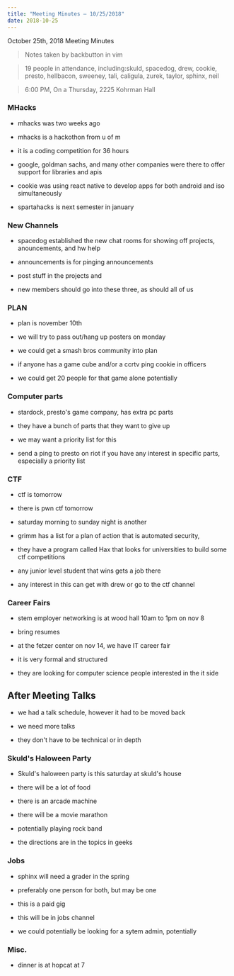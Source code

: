 ```yaml
---
title: "Meeting Minutes – 10/25/2018"
date: 2018-10-25
---
```

October 25th, 2018 Meeting Minutes
> Notes taken by backbutton in vim

> 19 people in attendance, including:skuld, spacedog, drew, cookie, presto, hellbacon, sweeney, tali, caligula, zurek, taylor, sphinx, neil



 

> 6:00 PM, On a Thursday, 2225 Kohrman Hall

### MHacks

* mhacks was two weeks ago

* mhacks is a hackothon from u of m

* it is a coding competition for 36 hours

* google, goldman sachs, and many other companies were there to offer support for libraries and apis

* cookie was using react native to develop apps for both android and iso simultaneously

* spartahacks is next semester in january

### New Channels

* spacedog established the new chat rooms for showing off projects, anouncements, and hw help

* announcements is for pinging announcements

* post stuff in the projects and 

* new members should go into these three, as should all of us

### PLAN

* plan is november 10th

* we will try to pass out/hang up posters on monday

* we could get a smash bros community into plan

* if anyone has a game cube and/or a ccrtv ping cookie in officers

* we could get 20 people for that game alone potentially

### Computer parts

* stardock, presto's game company, has extra pc parts

* they have a bunch of parts that they want to give up

* we may want a priority list for this

* send a ping to presto on riot if you have any interest in specific parts, especially a priority list

### CTF

* ctf is tomorrow

* there is pwn ctf tomorrow

* saturday morning to sunday night is another

* grimm has a list for a plan of action that is automated security, 

* they have a program called Hax that looks for universities to build some ctf competitions

* any junior level student that wins gets a job there

* any interest in this can get with drew or go to the ctf channel

### Career Fairs

* stem employer networking is at wood hall 10am to 1pm on nov 8

* bring resumes

* at the fetzer center on nov 14, we have IT career fair

* it is very formal and structured

* they are looking for computer science people interested in the it side

## After Meeting Talks

* we had a talk schedule, however it had to be moved back

* we need more talks 

* they don't have to be technical or in depth

### Skuld's Haloween Party

* Skuld's haloween party is this saturday at skuld's house

* there will be a lot of food

* there is an arcade machine

* there will be a movie marathon

* potentially playing rock band

* the directions are in the topics in geeks

### Jobs

* sphinx will need a grader in the spring

* preferably one person for both, but may be one

* this is a paid gig

* this will be in jobs channel

* we could potentially be looking for a sytem admin, potentially

### Misc.

* dinner is at hopcat at 7
